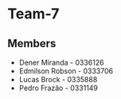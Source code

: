 # Team-7

## Members
* Dener Miranda   - 0336126
* Edmilson Robson - 0333706
* Lucas Brock     - 0335888
* Pedro Frazão    - 0331149

